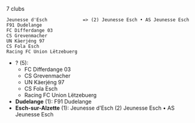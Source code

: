 7 clubs

```
Jeunesse d'Esch             => (2) Jeunesse Esch • AS Jeunesse Esch
F91 Dudelange               
FC Differdange 03           
CS Grevenmacher             
UN Käerjéng 97              
CS Fola Esch                
Racing FC Union Lëtzebuerg  
```



- ? (5): 
  - FC Differdange 03 
  - CS Grevenmacher 
  - UN Käerjéng 97 
  - CS Fola Esch 
  - Racing FC Union Lëtzebuerg 
- **Dudelange** (1): F91 Dudelange 
- **Esch-sur-Alzette** (1): Jeunesse d'Esch  (2) Jeunesse Esch • AS Jeunesse Esch


